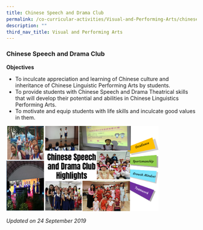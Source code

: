 ```yaml
---
title: Chinese Speech and Drama Club
permalink: /co-curricular-activities/Visual-and-Performing-Arts/chinese-speech-and-drama-club
description: ""
third_nav_title: Visual and Performing Arts
---
```

### Chinese Speech and Drama Club

**Objectives**

*   To inculcate appreciation and learning of Chinese culture and inheritance of Chinese Linguistic Performing Arts by students.
*   To provide students with Chinese Speech and Drama Theatrical skills that will develop their potential and abilities in Chinese Linguistics Performing Arts.
*   To motivate and equip students with life skills and inculcate good values in them.

<img src="/images/vpa5.png" 
     style="width:80%">
		 
*Updated on 24 September 2019*